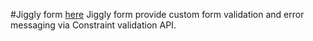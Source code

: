 #Jiggly form [here](https://pyataevsv.github.io/odin-js-formvalidation/)
Jiggly form provide custom form validation and error messaging via Constraint validation API.
